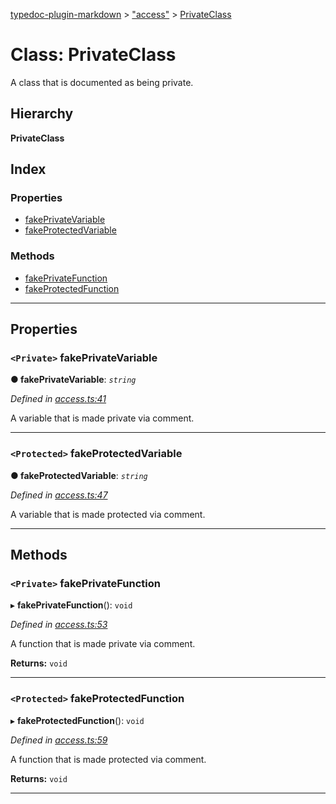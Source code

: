 [typedoc-plugin-markdown](../README.md) > ["access"](../modules/_access_.md) > [PrivateClass](../classes/_access_.privateclass.md)

# Class: PrivateClass

A class that is documented as being private.

## Hierarchy

**PrivateClass**

## Index

### Properties

* [fakePrivateVariable](_access_.privateclass.md#fakeprivatevariable)
* [fakeProtectedVariable](_access_.privateclass.md#fakeprotectedvariable)

### Methods

* [fakePrivateFunction](_access_.privateclass.md#fakeprivatefunction)
* [fakeProtectedFunction](_access_.privateclass.md#fakeprotectedfunction)

---

## Properties

<a id="fakeprivatevariable"></a>

### `<Private>` fakePrivateVariable

**● fakePrivateVariable**: *`string`*

*Defined in [access.ts:41](https://github.com/tgreyjs/typedoc-plugin-markdown/blob/master/test/src/access.ts#L41)*

A variable that is made private via comment.

___

<a id="fakeprotectedvariable"></a>

### `<Protected>` fakeProtectedVariable

**● fakeProtectedVariable**: *`string`*

*Defined in [access.ts:47](https://github.com/tgreyjs/typedoc-plugin-markdown/blob/master/test/src/access.ts#L47)*

A variable that is made protected via comment.

___

## Methods

<a id="fakeprivatefunction"></a>

### `<Private>` fakePrivateFunction

▸ **fakePrivateFunction**(): `void`

*Defined in [access.ts:53](https://github.com/tgreyjs/typedoc-plugin-markdown/blob/master/test/src/access.ts#L53)*

A function that is made private via comment.

**Returns:** `void`

___

<a id="fakeprotectedfunction"></a>

### `<Protected>` fakeProtectedFunction

▸ **fakeProtectedFunction**(): `void`

*Defined in [access.ts:59](https://github.com/tgreyjs/typedoc-plugin-markdown/blob/master/test/src/access.ts#L59)*

A function that is made protected via comment.

**Returns:** `void`

___

